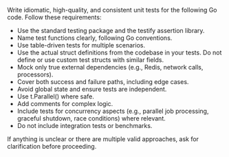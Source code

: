 Write idiomatic, high-quality, and consistent unit tests for the following Go code. Follow these requirements:

* Use the standard testing package and the testify assertion library.
* Name test functions clearly, following Go conventions.
* Use table-driven tests for multiple scenarios.
* Use the actual struct definitions from the codebase in your tests. Do not define or use custom test structs with similar fields.
* Mock only true external dependencies (e.g., Redis, network calls, processors).
* Cover both success and failure paths, including edge cases.
* Avoid global state and ensure tests are independent.
* Use t.Parallel() where safe.
* Add comments for complex logic.
* Include tests for concurrency aspects (e.g., parallel job processing, graceful shutdown, race conditions) where relevant.
* Do not include integration tests or benchmarks.

If anything is unclear or there are multiple valid approaches, ask for clarification before proceeding.